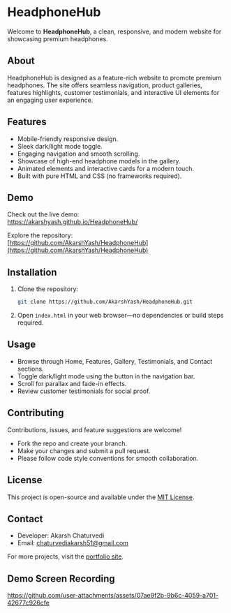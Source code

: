 # HeadphoneHub

Welcome to **HeadphoneHub**, a clean, responsive, and modern website for showcasing premium headphones.

## About

HeadphoneHub is designed as a feature-rich website to promote premium headphones. The site offers seamless navigation, product galleries, features highlights, customer testimonials, and interactive UI elements for an engaging user experience.

## Features

- Mobile-friendly responsive design.
- Sleek dark/light mode toggle.
- Engaging navigation and smooth scrolling.
- Showcase of high-end headphone models in the gallery.
- Animated elements and interactive cards for a modern touch.
- Built with pure HTML and CSS (no frameworks required).

## Demo

Check out the live demo:  
https://akarshyash.github.io/HeadphoneHub/

Explore the repository:  
[https://github.com/AkarshYash/HeadphoneHub](https://github.com/AkarshYash/HeadphoneHub)

## Installation

1. Clone the repository:
   ```bash
   git clone https://github.com/AkarshYash/HeadphoneHub.git
   ```
2. Open `index.html` in your web browser—no dependencies or build steps required.

## Usage

- Browse through Home, Features, Gallery, Testimonials, and Contact sections.
- Toggle dark/light mode using the button in the navigation bar.
- Scroll for parallax and fade-in effects.
- Review customer testimonials for social proof.

## Contributing

Contributions, issues, and feature suggestions are welcome!
- Fork the repo and create your branch.
- Make your changes and submit a pull request.
- Please follow code style conventions for smooth collaboration.

## License

This project is open-source and available under the [MIT License](LICENShttps://github.com/AkarshYash/HeadphoneHub/blob/main/LICENSEE).

## Contact

- Developer: Akarsh Chaturvedi
- Email: chaturvediakarsh51@gmail.com

For more projects, visit the [portfolio site](https://akarshyash.github.io/MyDigital-Card).

## Demo Screen Recording 


https://github.com/user-attachments/assets/07ae9f2b-9b6c-4059-a701-42677c926cfe


